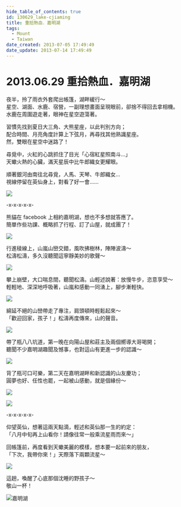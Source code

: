 ```yaml
---
hide_table_of_contents: true
id: 130629_lake-cjiaming
title: 重拾熱血．嘉明湖
tags:
  - Mount
  - Taiwan
date_created: 2013-07-05 17:49:49
date_update: 2013-07-14 17:49:49
---
```


2013.06.29 重拾熱血．嘉明湖
========================

夜半，拎了雨衣外套爬出帳篷，湖畔緩行～  
星空、湖面、水鹿、宿營，一副理想畫面呈現眼前，卻捨不得回去拿相機。  
水鹿在周圍遊走著，眼神在星空遊蕩著。

習慣先找到夏日大三角、大熊星座，以此判別方向；  
配合時間、月亮角度計算上下弦月，再尋找其他熟識星座。  
然，雙眼在星空中迷路了！

尋覓中，火紅的心跳抓住了目光「心宿紅星照南斗...」  
天蠍火熱的心臟，滿天星辰中比牛郎織女更耀眼。

順著銀河由南往北尋覓，人馬、天琴、牛郎織女…  
視線停留在英仙身上，對看了好一會……

![](https://farm4.staticflickr.com/3714/9205187663_f03bb57e67_c.jpg)

-x-x-x-x-x-

熊貓在 facebook 上相約嘉明湖，想也不多想就答應了。  
簡單作些功課、概略抓了行程、訂了山屋，就成團了！

![](https://farm3.staticflickr.com/2817/9205189437_e93a4e3bb1_c.jpg)
 
行進稜線上，山嵐山巒交錯，風吹拂樹林，陣陣波濤～  
松濤松濤，多久沒聽聞這寧靜美妙的歌聲～

![](https://farm4.staticflickr.com/3673/9230007793_15afe6ba77_c.jpg)

攀上崩壁，大口喘息間，聽聞松濤。山輕述說著：放慢牛步，恣意享受～  
輕輕地、深深地呼吸著，山嵐和感動一同湧上，腳步漸輕快。

![](https://farm3.staticflickr.com/2880/9230040891_e7b5c1e2a3_c.jpg)

綿延不絕的山巒帶走了專注，肩頭頓時輕鬆起來～  
「歡迎回家，孩子！」松濤再度傳來，山的聲音。

![](https://farm3.staticflickr.com/2830/9205183905_e1cfb489d0_c.jpg)

帶了瓶八八坑道，第一晚在向陽山屋和莊主及兩個嚮導大哥喝開；  
聽聞不少嘉明湖趣聞及憾事，也對這山有更進一步的認識～

![](https://farm3.staticflickr.com/2846/9228280509_a49a2ed678_c.jpg)

背了瓶可口可樂，第二天在嘉明湖畔和新認識的山友慶功；  
圓夢也好、任性也罷，一起被山感動，就是個緣份～

![](https://farm6.staticflickr.com/5336/9232742222_6608a78e71_c.jpg)

![](https://farm6.staticflickr.com/5344/9220777692_a2d4133c6e_c.jpg)

-x-x-x-x-x-

仰望英仙，想著這兩天點滴，輕述和英仙那一生的約定：  
「八月中旬再上山看你！請像往常一般乘流星雨而來～」

回帳篷前，再度看到天蠍美麗的模樣，想本要一起前來的朋友，  
「下次，我帶你來！」天際落下兩顆流星～

![](https://farm3.staticflickr.com/2848/9232825824_e9cdb9cf79_c.jpg)

這趟，喚醒了心底那個沈睡的野孩子～  
敬山一杯！

![嘉明湖](https://fbcdn-sphotos-c-a.akamaihd.net/hphotos-ak-frc3/q80/s720x720/992903_4247066193326_341644099_n.jpg)
